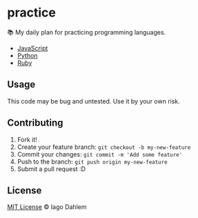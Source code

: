 # practice

:books: My daily plan for practicing programming languages.

* [JavaScript](./javascript)
* [Python](./python)
* [Ruby](./ruby)

## Usage

This code may be bug and untested. Use it by your own risk.

## Contributing

1. Fork it!
2. Create your feature branch: `git checkout -b my-new-feature`
3. Commit your changes: `git commit -m 'Add some feature'`
4. Push to the branch: `git push origin my-new-feature`
5. Submit a pull request :D

## License

[MIT License](http://iagodahlem.mit-license.org/) © Iago Dahlem
